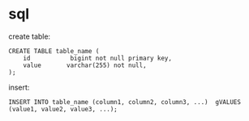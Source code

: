 # sql

create table:
```
CREATE TABLE table_name (
    id           bigint not null primary key,
    value       varchar(255) not null,
);
```

insert:
```
INSERT INTO table_name (column1, column2, column3, ...)  gVALUES (value1, value2, value3, ...); 
```
